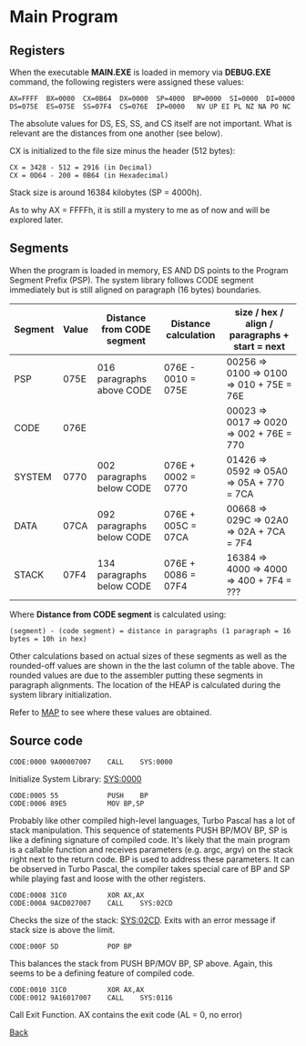 # Main Program

## Registers

When the executable **MAIN.EXE** is loaded in memory via **DEBUG.EXE** command, the following registers were assigned these values:

```
AX=FFFF  BX=0000  CX=0B64  DX=0000  SP=4000  BP=0000  SI=0000  DI=0000
DS=075E  ES=075E  SS=07F4  CS=076E  IP=0000   NV UP EI PL NZ NA PO NC
```

The absolute values for DS, ES, SS, and CS itself are not important. What is relevant are the distances from one another (see below).

CX is initialized to the file size minus the header (512 bytes):

```
CX = 3428 - 512 = 2916 (in Decimal)
CX = 0D64 - 200 = 0B64 (in Hexadecimal)
```

Stack size is around 16384 kilobytes (SP = 4000h).

As to why AX = FFFFh, it is still a mystery to me as of now and will be explored later.

## Segments

When the program is loaded in memory, ES AND DS points to the Program Segment Prefix (PSP). The system library follows CODE segment immediately but is still aligned on paragraph (16 bytes) boundaries.

|Segment|Value|Distance from CODE segment|Distance calculation |size / hex / align / paragraphs + start = next|
|-------|-----|--------------------------|---------------------|----------------------------------------------|
|PSP    | 075E| 016 paragraphs above CODE|076E - 0010 = 075E   | 00256 => 0100 => 0100 => 010 + 75E = 76E     |
|CODE   | 076E|                          |                     | 00023 => 0017 => 0020 => 002 + 76E = 770     | 
|SYSTEM | 0770| 002 paragraphs below CODE|076E + 0002 = 0770   | 01426 => 0592 => 05A0 => 05A + 770 = 7CA     |
|DATA   | 07CA| 092 paragraphs below CODE|076E + 005C = 07CA   | 00668 => 029C => 02A0 => 02A + 7CA = 7F4     |
|STACK  | 07F4| 134 paragraphs below CODE|076E + 0086 = 07F4   | 16384 => 4000 => 4000 => 400 + 7F4 = ???     |

Where **Distance from CODE segment** is calculated using:

```
(segment) - (code segment) = distance in paragraphs (1 paragraph = 16 bytes = 10h in hex)
```

Other calculations based on actual sizes of these segments as well as the rounded-off values are shown in the the last column of the table above. The rounded values are due to the assembler putting these segments in paragraph alignments. The location of the HEAP is calculated during the system library initialization.

Refer to [MAP](MAP.md) to see where these values are obtained.

## Source code

```
CODE:0000 9A00007007    CALL	SYS:0000
```

Initialize System Library: [SYS:0000](0000-INIT.md)

```
CODE:0005 55            PUSH	BP
CODE:0006 89E5          MOV	BP,SP
```

Probably like other compiled high-level languages, Turbo Pascal has a lot of stack manipulation. This sequence of statements PUSH BP/MOV BP, SP is like a defining signature of compiled code. It's likely that the main program is a callable function and receives parameters (e.g. argc, argv) on the stack right next to the return code. BP is used to address these parameters. It can be observed in Turbo Pascal, the compiler takes special care of BP and SP while playing fast and loose with the other registers.

```
CODE:0008 31C0          XOR	AX,AX
CODE:000A 9ACD027007    CALL	SYS:02CD
```

Checks the size of the stack: [SYS:02CD](02CD-CHECK-STACK.md). Exits with an error message if stack size is above the limit.


```
CODE:000F 5D            POP	BP
```

This balances the stack from PUSH BP/MOV BP, SP above. Again, this seems to be a defining feature of compiled code.

```
CODE:0010 31C0          XOR	AX,AX
CODE:0012 9A16017007    CALL	SYS:0116
```

Call Exit Function. AX contains the exit code (AL = 0, no error)

[Back](../README.md)